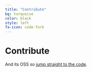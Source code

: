 ```yaml
---
title: "Contribute"
bg: turquoise
color: black
style: left
fa-icon: code-fork
---
```


# Contribute

And its OSS so [jump straight to the code](https://github.com/TypeScriptBuilder/tsb).
